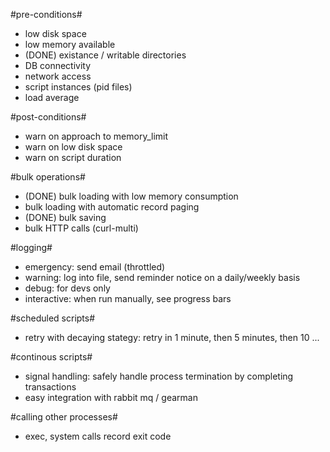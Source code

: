 
#pre-conditions#
* low disk space
* low memory available
* (DONE) existance / writable directories
* DB connectivity
* network access
* script instances (pid files)
* load average

#post-conditions#
* warn on approach to memory_limit
* warn on low disk space
* warn on script duration

#bulk operations#
* (DONE) bulk loading with low memory consumption
* bulk loading with automatic record paging
* (DONE) bulk saving
* bulk HTTP calls (curl-multi)

#logging#
* emergency: send email (throttled)
* warning: log into file, send reminder notice on a daily/weekly basis
* debug: for devs only
* interactive: when run manually, see progress bars

#scheduled scripts#
* retry with decaying stategy: retry in 1 minute, then 5 minutes, then 10 ...


#continous scripts#
* signal handling: safely handle process termination by completing
  transactions
* easy integration with rabbit mq / gearman

#calling other processes#
* exec, system calls record exit code